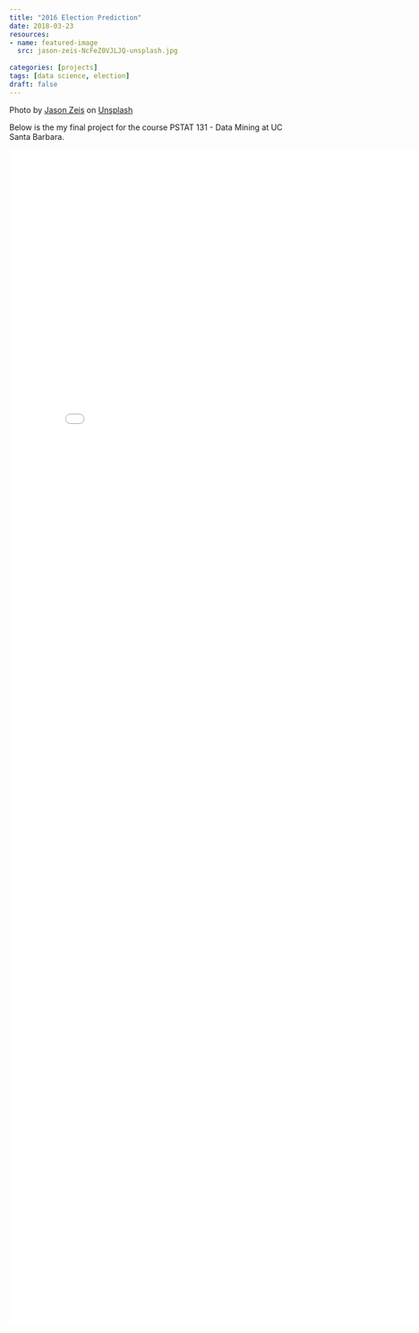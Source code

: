 ```yaml
---
title: "2016 Election Prediction"
date: 2018-03-23
resources:
- name: featured-image
  src: jason-zeis-NcFeZ0VJLJQ-unsplash.jpg
  
categories: [projects]
tags: [data science, election]
draft: false
---
```

Photo by <a href="https://unsplash.com/@zeis?utm_source=unsplash&utm_medium=referral&utm_content=creditCopyText">Jason Zeis</a> on <a href="https://unsplash.com/s/photos/2016-election?utm_source=unsplash&utm_medium=referral&utm_content=creditCopyText">Unsplash</a>

Below is the my final project for the course PSTAT 131 - Data Mining at UC Santa Barbara.

<embed src="131_Final_Project.pdf" width="800px" height="2100px" />
